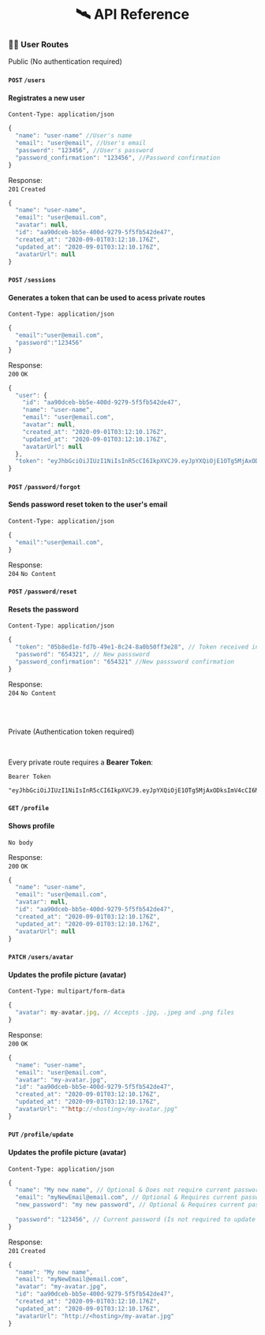
<h1 align="center">🛰️ API Reference</h1>

### 🧙‍♂️ User Routes
Public (No authentication required)

#### `POST` `/users`
#### Registrates a new user

`Content-Type: application/json`
```js
{
  "name": "user-name" //User's name
  "email": "user@email", //User's email
  "password": "123456", //User's password
  "password_confirmation": "123456", //Password confirmation
}
```

Response:
<br>
`201` `Created`
<br>
```js
{
  "name": "user-name",
  "email": "user@email.com",
  "avatar": null,
  "id": "aa90dceb-bb5e-400d-9279-5f5fb542de47",
  "created_at": "2020-09-01T03:12:10.176Z",
  "updated_at": "2020-09-01T03:12:10.176Z",
  "avatarUrl": null
}
```

#### `POST` `/sessions`
#### Generates a token that can be used to acess private routes 

`Content-Type: application/json`
```js
{
  "email":"user@email.com",
  "password":"123456"
}
```

Response:
<br>
`200` `OK`
<br>
```js
{
  "user": {
    "id": "aa90dceb-bb5e-400d-9279-5f5fb542de47",
    "name": "user-name",
    "email": "user@email.com",
    "avatar": null,
    "created_at": "2020-09-01T03:12:10.176Z",
    "updated_at": "2020-09-01T03:12:10.176Z",
    "avatarUrl": null
  },
  "token": "eyJhbGciOiJIUzI1NiIsInR5cCI6IkpXVCJ9.eyJpYXQiOjE1OTg5MjAxODksImV4cCI6MTU5OTAwNjU4OSwic3ViIjoiOTZiZDM2YjgtNTFjYy00OTI5LTlmMDAtMDYwYmJhNjdiZTlhIn0.AeSB_uPg2P8huDfOswwL1dL0DBNlkJ3Ue8rb5NJL2eI"
}
```

#### `POST` `/password/forgot`
#### Sends password reset token to the user's email

`Content-Type: application/json`
```js
{
  "email":"user@email.com",
}
```


Response:
<br>
`204` `No Content`

#### `POST` `/password/reset`
#### Resets the password

`Content-Type: application/json`
```js
{
  "token": "05b8ed1e-fd7b-49e1-8c24-8a0b50ff3e28", // Token received in /password/forgot
  "password": "654321", // New passsword
  "password_confirmation": "654321" //New passsword confirmation
}
```

Response:
<br>
`204` `No Content`

<br>
<br>

Private (Authentication token required)

<br>

Every private route requires a <b>Bearer Token</b>:

`Bearer Token`
```
"eyJhbGciOiJIUzI1NiIsInR5cCI6IkpXVCJ9.eyJpYXQiOjE1OTg5MjAxODksImV4cCI6MTU5OTAwNjU4OSwic3ViIjoiOTZiZDM2YjgtNTFjYy00OTI5LTlmMDAtMDYwYmJhNjdiZTlhIn0.AeSB_uPg2P8huDfOswwL1dL0DBNlkJ3Ue8rb5NJL2eI"
```

#### `GET` `/profile`
#### Shows profile

`No body`

Response:
<br>
`200` `OK`
<br>
```js
{
  "name": "user-name",
  "email": "user@email.com",
  "avatar": null,
  "id": "aa90dceb-bb5e-400d-9279-5f5fb542de47",
  "created_at": "2020-09-01T03:12:10.176Z",
  "updated_at": "2020-09-01T03:12:10.176Z",
  "avatarUrl": null
}
```

#### `PATCH` `/users/avatar`
#### Updates the profile picture (avatar)

`Content-Type: multipart/form-data`
```js
{
  "avatar": my-avatar.jpg, // Accepts .jpg, .jpeg and .png files
}
```


Response:
<br>
`200` `OK`
<br>
```js
{
  "name": "user-name",
  "email": "user@email.com",
  "avatar": "my-avatar.jpg",
  "id": "aa90dceb-bb5e-400d-9279-5f5fb542de47",
  "created_at": "2020-09-01T03:12:10.176Z",
  "updated_at": "2020-09-01T03:12:10.176Z",
  "avatarUrl": ""http://<hosting>/my-avatar.jpg"
}
```

#### `PUT` `/profile/update`
#### Updates the profile picture (avatar)

`Content-Type: application/json`
```js
{
  "name": "My new name", // Optional & Does not require current password
  "email": "myNewEmail@email.com", // Optional & Requires current password
  "new_password": "my new password", // Optional & Requires current password
  
  "password": "123456", // Current password (Is not required to update name)
}
```

Response:
<br>
`201` `Created`
<br>
```js
{
  "name": "My new name",
  "email": "myNewEmail@email.com",
  "avatar": "my-avatar.jpg",
  "id": "aa90dceb-bb5e-400d-9279-5f5fb542de47",
  "created_at": "2020-09-01T03:12:10.176Z",
  "updated_at": "2020-09-01T03:12:10.176Z",
  "avatarUrl": "http://<hosting>/my-avatar.jpg"
}
```
